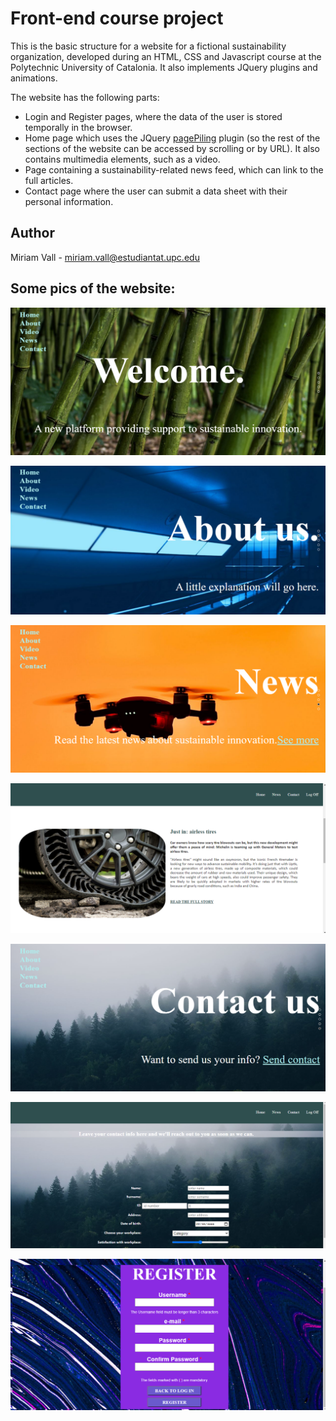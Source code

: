 # Front-end course project

This is the basic structure for a website for a fictional sustainability organization, developed during an HTML, CSS and Javascript course at the Polytechnic University of Catalonia. It also implements JQuery plugins and animations.

The website has the following parts:

* Login and Register pages, where the data of the user is stored temporally in the browser.
* Home page which uses the JQuery [pagePiling](https://alvarotrigo.com/pagePiling/#page2) plugin (so the rest of the sections of the website can be accessed by scrolling or by URL). It also contains multimedia elements, such as a video.
* Page containing a sustainability-related news feed, which can link to the full articles.
* Contact page where the user can submit a data sheet with their personal information.

## Author

Miriam Vall - miriam.vall@estudiantat.upc.edu

## Some pics of the website:

![home](https://github.com/miriamvall/frontend-web-course/blob/master/screenshots/shot4.png?raw=true)

![about](https://github.com/miriamvall/frontend-web-course/blob/master/screenshots/shot5.png?raw=true)

![about](https://github.com/miriamvall/frontend-web-course/blob/master/screenshots/shot6.png?raw=true)

![about](https://github.com/miriamvall/frontend-web-course/blob/master/screenshots/shot2.png?raw=true)

![about](https://github.com/miriamvall/frontend-web-course/blob/master/screenshots/shot7.png?raw=true)

![about](https://github.com/miriamvall/frontend-web-course/blob/master/screenshots/shot1.png?raw=true)

![about](https://github.com/miriamvall/frontend-web-course/blob/master/screenshots/shot3.png?raw=true)
